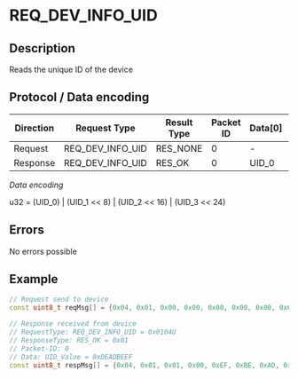 # REQ_DEV_INFO_UID

## Description

Reads the unique ID of the device

## Protocol / Data encoding

| Direction | Request Type | Result Type | Packet ID | Data[0] | Data[1] | Data[2] | Data [3] |
|-|-|-|-|-|-|-|-|
|Request|REQ_DEV_INFO_UID|RES_NONE|0|-|-|-|-|
|Response|REQ_DEV_INFO_UID|RES_OK|0|UID_0|UID_1|UID_2|UID_3|

*Data encoding*

u32 = (UID_0) | (UID_1 << 8) | (UID_2 << 16) | (UID_3 << 24)

## Errors

No errors possible

## Example
 
```C++
// Request send to device
const uint8_t reqMsg[] = {0x04, 0x01, 0x00, 0x00, 0x00, 0x00, 0x00, 0x00};

// Response received from device
// RequestType: REQ_DEV_INFO_UID = 0x0104U
// ResponseType: RES_OK = 0x01
// Packet-ID: 0
// Data: UID_Value = 0xDEADBEEF
const uint8_t respMsg[] = {0x04, 0x01, 0x01, 0x00, 0xEF, 0xBE, 0xAD, 0xDE};

```